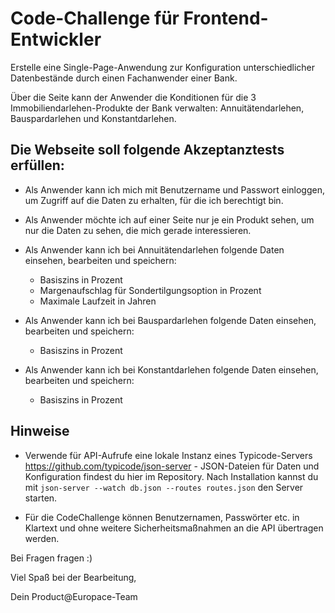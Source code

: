 # Code-Challenge für Frontend-Entwickler

Erstelle eine Single-Page-Anwendung zur Konfiguration unterschiedlicher Datenbestände durch einen Fachanwender einer Bank.

Über die Seite kann der Anwender die Konditionen für die 3 Immobiliendarlehen-Produkte der Bank verwalten: Annuitätendarlehen, Bauspardarlehen und Konstantdarlehen.

## Die Webseite soll folgende Akzeptanztests erfüllen:

* Als Anwender kann ich mich mit Benutzername und Passwort einloggen, um Zugriff auf die Daten zu erhalten, für die ich berechtigt bin.

* Als Anwender möchte ich auf einer Seite nur je ein Produkt sehen, um nur die Daten zu sehen, die mich gerade interessieren.

* Als Anwender kann ich bei Annuitätendarlehen folgende Daten einsehen, bearbeiten und speichern:
  * Basiszins in Prozent
  * Margenaufschlag für Sondertilgungsoption in Prozent
  * Maximale Laufzeit in Jahren

* Als Anwender kann ich bei Bauspardarlehen folgende Daten einsehen, bearbeiten und speichern:
  * Basiszins in Prozent

* Als Anwender kann ich bei Konstantdarlehen folgende Daten einsehen, bearbeiten und speichern:
  * Basiszins in Prozent


## Hinweise

* Verwende für API-Aufrufe eine lokale Instanz eines Typicode-Servers https://github.com/typicode/json-server - JSON-Dateien für Daten und Konfiguration findest du hier im Repository. Nach Installation kannst du mit ```json-server --watch db.json --routes routes.json``` den Server starten.

* Für die CodeChallenge können Benutzernamen, Passwörter etc. in Klartext und ohne weitere Sicherheitsmaßnahmen an die API übertragen werden.


Bei Fragen fragen :)


Viel Spaß bei der Bearbeitung,

Dein Product@Europace-Team
